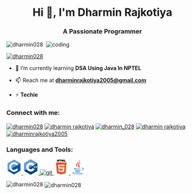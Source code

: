 <h1 align="center">Hi 👋, I'm Dharmin Rajkotiya</h1>
<h3 align="center">A Passionate Programmer</h3>

<img align="right" alt="coding" width="400" src="https://camo.githubusercontent.com/cae12fddd9d6982901d82580bdf321d81fb299141098ca1c2d4891870827bf17/68747470733a2f2f6d69726f2e6d656469756d2e636f6d2f6d61782f313336302f302a37513379765349765f7430696f4a2d5a2e676966">	

<p align="left"> <img src="https://komarev.com/ghpvc/?username=dharmin028&label=Profile%20views&color=0e75b6&style=flat" alt="dharmin028" /> </p>

<p align="left"> <a href="https://twitter.com/dharmin028" target="blank"><img src="https://img.shields.io/twitter/follow/dharmin028?logo=twitter&style=for-the-badge" alt="dharmin028" /></a> </p>

- 🌱 I’m currently learning **DSA Using Java In NPTEL**

- 📫 Reach me at **dharminrajkotiya2005@gmail.com**

- ⚡ **Techie**

<h3 align="left">Connect with me:</h3>
<p align="left">
<a href="https://twitter.com/dharmin028" target="blank"><img align="center" src="https://raw.githubusercontent.com/rahuldkjain/github-profile-readme-generator/master/src/images/icons/Social/twitter.svg" alt="dharmin028" height="30" width="40" /></a>
<a href="https://www.linkedin.com/in/dharmin-rajkotiya-32a82a255/" target="blank"><img align="center" src="https://raw.githubusercontent.com/rahuldkjain/github-profile-readme-generator/master/src/images/icons/Social/linked-in-alt.svg" alt="dharmin rajkotiya" height="30" width="40" /></a>
<a href="https://instagram.com/dharmin_028" target="blank"><img align="center" src="https://raw.githubusercontent.com/rahuldkjain/github-profile-readme-generator/master/src/images/icons/Social/instagram.svg" alt="dharmin_028" height="30" width="40" /></a>
<a href="https://www.hackerrank.com/22cs072" target="blank"><img align="center" src="https://raw.githubusercontent.com/rahuldkjain/github-profile-readme-generator/master/src/images/icons/Social/hackerrank.svg" alt="dharmin rajkotiya" height="30" width="40" /></a>
<a href="https://www.leetcode.com/dharminrajkotiya2005" target="blank"><img align="center" src="https://raw.githubusercontent.com/rahuldkjain/github-profile-readme-generator/master/src/images/icons/Social/leet-code.svg" alt="dharminrajkotiya2005" height="30" width="40" /></a>
</p>

<h3 align="left">Languages and Tools:</h3>
<p align="left"> <a href="https://www.cprogramming.com/" target="_blank" rel="noreferrer"> <img src="https://raw.githubusercontent.com/devicons/devicon/master/icons/c/c-original.svg" alt="c" width="40" height="40"/> </a> <a href="https://www.w3schools.com/cpp/" target="_blank" rel="noreferrer"> <img src="https://raw.githubusercontent.com/devicons/devicon/master/icons/cplusplus/cplusplus-original.svg" alt="cplusplus" width="40" height="40"/> </a> <a href="https://git-scm.com/" target="_blank" rel="noreferrer"> <img src="https://www.vectorlogo.zone/logos/git-scm/git-scm-icon.svg" alt="git" width="40" height="40"/> </a> <a href="https://www.w3.org/html/" target="_blank" rel="noreferrer"> <img src="https://raw.githubusercontent.com/devicons/devicon/master/icons/html5/html5-original-wordmark.svg" alt="html5" width="40" height="40"/> </a> <a href="https://www.java.com" target="_blank" rel="noreferrer"> <img src="https://raw.githubusercontent.com/devicons/devicon/master/icons/java/java-original.svg" alt="java" width="40" height="40"/> </a> </p>

<p><img align="left" src="https://github-readme-stats.vercel.app/api/top-langs?username=dharmin028&show_icons=true&locale=en&layout=compact" alt="dharmin028" /></p>

<p>&nbsp;<img align="center" src="https://github-readme-stats.vercel.app/api?username=dharmin028&show_icons=true&locale=en" alt="dharmin028" /></p>
